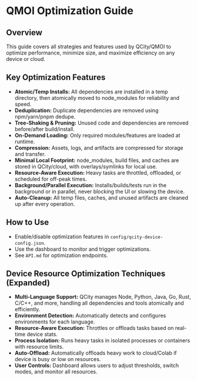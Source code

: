 # QMOI Optimization Guide

## Overview
This guide covers all strategies and features used by QCity/QMOI to optimize performance, minimize size, and maximize efficiency on any device or cloud.

## Key Optimization Features
- **Atomic/Temp Installs:** All dependencies are installed in a temp directory, then atomically moved to node_modules for reliability and speed.
- **Deduplication:** Duplicate dependencies are removed using npm/yarn/pnpm dedupe.
- **Tree-Shaking & Pruning:** Unused code and dependencies are removed before/after build/install.
- **On-Demand Loading:** Only required modules/features are loaded at runtime.
- **Compression:** Assets, logs, and artifacts are compressed for storage and transfer.
- **Minimal Local Footprint:** node_modules, build files, and caches are stored in QCity/cloud, with overlays/symlinks for local use.
- **Resource-Aware Execution:** Heavy tasks are throttled, offloaded, or scheduled for off-peak times.
- **Background/Parallel Execution:** Installs/builds/tests run in the background or in parallel, never blocking the UI or slowing the device.
- **Auto-Cleanup:** All temp files, caches, and unused artifacts are cleaned up after every operation.

## How to Use
- Enable/disable optimization features in `config/qcity-device-config.json`.
- Use the dashboard to monitor and trigger optimizations.
- See `API.md` for optimization endpoints.

## Device Resource Optimization Techniques (Expanded)
- **Multi-Language Support:** QCity manages Node, Python, Java, Go, Rust, C/C++, and more, handling all dependencies and tools atomically and efficiently.
- **Environment Detection:** Automatically detects and configures environments for each language.
- **Resource-Aware Execution:** Throttles or offloads tasks based on real-time device stats.
- **Process Isolation:** Runs heavy tasks in isolated processes or containers with resource limits.
- **Auto-Offload:** Automatically offloads heavy work to cloud/Colab if device is busy or low on resources.
- **User Controls:** Dashboard allows users to adjust thresholds, switch modes, and monitor all resources. 
